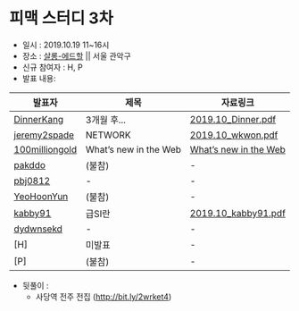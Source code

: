 # 피맥 스터디 3차

- 일시 : 2019.10.19 11~16시
- 장소 : [살롱-에드할](https://www.spacecloud.kr/space/21071) || 서울 관악구
- 신규 참여자 : H, P
- 발표 내용:

발표자|제목|자료링크
--|--|--
[DinnerKang](https://github.com/DinnerKang)|3개월 후...|[2019.10_Dinner.pdf](./2019.10_Dinner.pdf)     
[jeremy2spade](https://github.com/jeremy2spade)|NETWORK|[2019.10_wkwon.pdf](./2019.10_wkwon.pdf)     
[100milliongold](https://github.com/100milliongold)|What’s new in the Web|[What’s new in the Web](./Whats_new_in_the_Web/README.md)
[pakddo](https://github.com/pakddo)|(불참) |-
[pbj0812](https://github.com/pbj0812)|-|-
[YeoHoonYun](https://github.com/YeoHoonYun)|(불참)|-
[kabby91](https://github.com/kabby91)|급SI란|[2019.10_kabby91.pdf](./2019.10_kabby91.pdf)
[dydwnsekd](https://github.com/dydwnsekd)|-|-
[H]|미발표|-
[P]|(불참)|-

- 뒷풀이 :
  - 사당역 전주 전집 (http://bit.ly/2wrket4)
